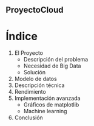 ## ProyectoCloud
# Índice
1. El Proyecto
   - Descripción del problema
   - Necesidad de Big Data
   - Solución
2. Modelo de datos
3. Descripción técnica
4. Rendimiento
5. Implementación avanzada
   - Gráficos de matplotlib
   - Machine learning
6. Conclusión

